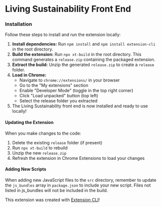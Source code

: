 # Living Sustainability Front End

### Installation

Follow these steps to install and run the extension locally:

1. **Install dependencies:** Run `npm install` and `npm install extension-cli` in the root directory.
2. **Build the extension:** Run `npx xt-build` in the root directory. This command generates a `release.zip` containing the packaged extension.
3. **Extract the build:** Unzip the generated `release.zip` to create a `release` folder.
4. **Load in Chrome:**
    - Navigate to `chrome://extensions/` in your browser
    - Go to the "My extensions" section
    - Enable "Developer Mode" (toggle in the top right corner)
    - Click "Load unpacked" button (top left)
    - Select the release folder you extracted
5. The Living Sustainability front end is now installed and ready to use locally!

#### Updating the Extension
When you make changes to the code:
1. Delete the existing `release` folder (if present)
2. Run `npx xt-build` to rebuild
3. Unzip the new `release.zip`
4. Refresh the extension in Chrome Extensions to load your changes

#### Adding New Scripts
When adding new JavaScript files to the `src` directory, remember to update the `js_bundles` array in `package.json` to include your new script. Files not listed in js_bundles will not be included in the build.

This extension was created with [Extension CLI](https://oss.mobilefirst.me/extension-cli/)!
